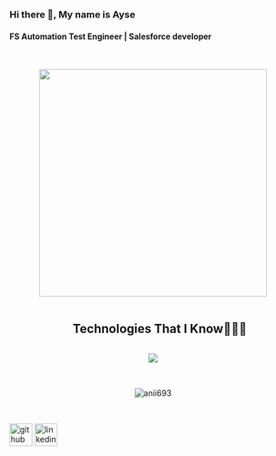 
### Hi there 👋, My name is Ayse
#### FS Automation Test Engineer | Salesforce developer

<br>
<p align="center">
<img align="center" width="400" src="https://cdn.dribbble.com/users/1277312/screenshots/14733298/media/39b1045e593737587dd60e42c8422d1f.gif" >
<br>



<div id="user-content-toc">
 
</div>


<div id="user-content-toc">
  <ul align="center">
    <summary><h2 style="display: inline-block">Technologies That I Know👨🏻‍💻</h2></summary>
  </ul>
</div>
<!--tech stack icons-->
<p align="center">
  <a href="https://skillicons.dev">
    <img src="https://skillicons.dev/icons?i=git,bootstrap,github,html,css,js,idea,java,mysql,postman,vscode&perline=14" />
  </a>
</p>

<br>
<p align ="center"><img align="center" src="https://github-readme-streak-stats.herokuapp.com/?user=ayseko&theme=dark" alt="anii693" /></p>
<br>










[<img src='https://cdn.jsdelivr.net/npm/simple-icons@3.0.1/icons/github.svg' alt='github' height='40'>](https://github.com/https://github.com/ayseko)  [<img src='https://cdn.jsdelivr.net/npm/simple-icons@3.0.1/icons/linkedin.svg' alt='linkedin' height='40'>](https://www.linkedin.com/in/www.linkedin.com/in/ayse-kocabas/)  

